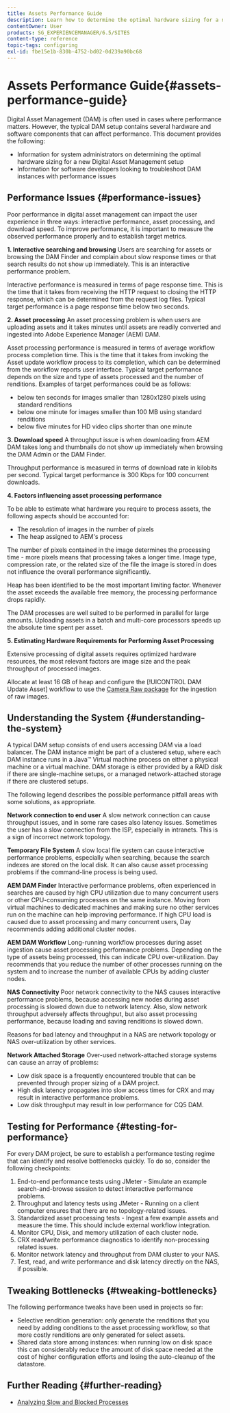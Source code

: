 ```yaml
---
title: Assets Performance Guide
description: Learn how to determine the optimal hardware sizing for a new Digital Asset Management (DAM) setup and how to troubleshoot performance issues
contentOwner: User
products: SG_EXPERIENCEMANAGER/6.5/SITES
content-type: reference
topic-tags: configuring
exl-id: fbe15e1b-830b-4752-bd02-0d239a90bc68
---
```

# Assets Performance Guide{#assets-performance-guide}

Digital Asset Management (DAM) is often used in cases where performance matters. However, the typical DAM setup contains several hardware and software components that can affect performance. This document provides the following:

* Information for system administrators on determining the optimal hardware sizing for a new Digital Asset Management setup
* Information for software developers looking to troubleshoot DAM instances with performance issues

## Performance Issues {#performance-issues}

Poor performance in digital asset management can impact the user experience in three ways: interactive performance, asset processing, and download speed. To improve performance, it is important to measure the observed performance properly and to establish target metrics.

**1. Interactive searching and browsing** Users are searching for assets or browsing the DAM Finder and complain about slow response times or that search results do not show up immediately. This is an interactive performance problem.

Interactive performance is measured in terms of page response time. This is the time that it takes from receiving the HTTP request to closing the HTTP response, which can be determined from the request log files. Typical target performance is a page response time below two seconds.

**2. Asset processing** An asset processing problem is when users are uploading assets and it takes minutes until assets are readily converted and ingested into Adobe Experience Manager (AEM) DAM.

Asset processing performance is measured in terms of average workflow process completion time. This is the time that it takes from invoking the Asset update workflow process to its completion, which can be determined from the workflow reports user interface. Typical target performance depends on the size and type of assets processed and the number of renditions. Examples of target performances could be as follows:

* below ten seconds for images smaller than 1280x1280 pixels using standard renditions
* below one minute for images smaller than 100 MB using standard renditions
* below five minutes for HD video clips shorter than one minute

**3. Download speed** A throughput issue is when downloading from AEM DAM takes long and thumbnails do not show up immediately when browsing the DAM Admin or the DAM Finder.

Throughput performance is measured in terms of download rate in kilobits per second. Typical target performance is 300 Kbps for 100 concurrent downloads.

**4. Factors influencing asset processing performance**

To be able to estimate what hardware you require to process assets, the following aspects should be accounted for:

* The resolution of images in the number of pixels
* The heap assigned to AEM's process

The number of pixels contained in the image determines the processing time - more pixels means that processing takes a longer time.
Image type, compression rate, or the related size of the file the image is stored in does not influence the overall performance significantly.

Heap has been identified to be the most important limiting factor. Whenever the asset exceeds the available free memory, the processing performance drops rapidly.

The DAM processes are well suited to be performed in parallel for large amounts. Uploading assets in a batch and multi-core processors speeds up the absolute time spent per asset.

**5. Estimating Hardware Requirements for Performing Asset Processing**

Extensive processing of digital assets requires optimized hardware resources, the most relevant factors are image size and the peak throughput of processed images.

Allocate at least 16 GB of heap and configure the [!UICONTROL DAM Update Asset] workflow to use the [Camera Raw package](/help/assets/camera-raw.md) for the ingestion of raw images.

## Understanding the System {#understanding-the-system}

A typical DAM setup consists of end users accessing DAM via a load balancer. The DAM instance might be part of a clustered setup, where each DAM instance runs in a Java&trade; Virtual machine process on either a physical machine or a virtual machine. DAM storage is either provided by a RAID disk if there are single-machine setups, or a managed network-attached storage if there are clustered setups.

The following legend describes the possible performance pitfall areas with some solutions, as appropriate.

**Network connection to end user** A slow network connection can cause throughput issues, and in some rare cases also latency issues. Sometimes the user has a slow connection from the ISP, especially in intranets. This is a sign of incorrect network topology.

**Temporary File System** A slow local file system can cause interactive performance problems, especially when searching, because the search indexes are stored on the local disk. It can also cause asset processing problems if the command-line process is being used.

**AEM DAM Finder** Interactive performance problems, often experienced in searches are caused by high CPU utilization due to many concurrent users or other CPU-consuming processes on the same instance. Moving from virtual machines to dedicated machines and making sure no other services run on the machine can help improving performance. If high CPU load is caused due to asset processing and many concurrent users, Day recommends adding additional cluster nodes.

**AEM DAM Workflow** Long-running workflow processes during asset ingestion cause asset processing performance problems. Depending on the type of assets being processed, this can indicate CPU over-utilization. Day recommends that you reduce the number of other processes running on the system and to increase the number of available CPUs by adding cluster nodes.

**NAS Connectivity** Poor network connectivity to the NAS causes interactive performance problems, because accessing new nodes during asset processing is slowed down due to network latency. Also, slow network throughput adversely affects throughput, but also asset processing performance, because loading and saving renditions is slowed down.

Reasons for bad latency and throughput in a NAS are network topology or NAS over-utilization by other services.

**Network Attached Storage** Over-used network-attached storage systems can cause an array of problems:

* Low disk space is a frequently encountered trouble that can be prevented through proper sizing of a DAM project.
* High disk latency propagates into slow access times for CRX and may result in interactive performance problems.
* Low disk throughput may result in low performance for CQ5 DAM.

## Testing for Performance {#testing-for-performance}

For every DAM project, be sure to establish a performance testing regime that can identify and resolve bottlenecks quickly. To do so, consider the following checkpoints:

1. End-to-end performance tests using JMeter - Simulate an example search-and-browse session to detect interactive performance problems.
1. Throughput and latency tests using JMeter - Running on a client computer ensures that there are no topology-related issues.
1. Standardized asset processing tests - Ingest a few example assets and measure the time. This should include external workflow integration.
1. Monitor CPU, Disk, and memory utilization of each cluster node.
1. CRX read/write performance diagnostics to identify non-processing related issues.
1. Monitor network latency and throughput from DAM cluster to your NAS.
1. Test, read, and write performance and disk latency directly on the NAS, if possible.

## Tweaking Bottlenecks {#tweaking-bottlenecks}

The following performance tweaks have been used in projects so far:

* Selective rendition generation: only generate the renditions that you need by adding conditions to the asset processing workflow, so that more costly renditions are only generated for select assets.
* Shared data store among instances: when running low on disk space this can considerably reduce the amount of disk space needed at the cost of higher configuration efforts and losing the auto-cleanup of the datastore.

## Further Reading {#further-reading}

* [Analyzing Slow and Blocked Processes](https://helpx.adobe.com/experience-manager/kb/AnalyzeSlowAndBlockedProcesses.html)
